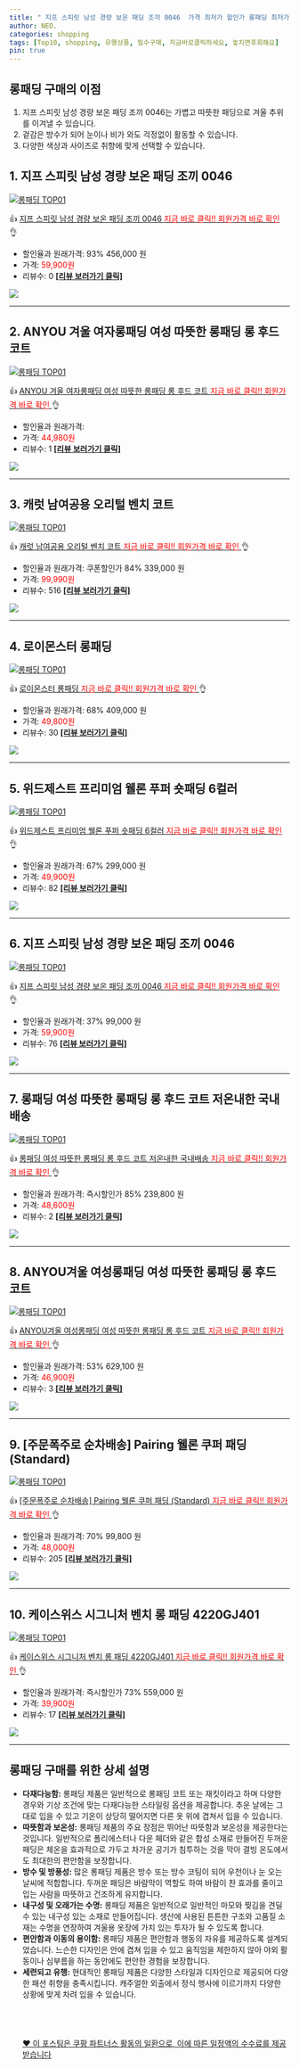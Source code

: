```yaml
---
title: " 지프 스피릿 남성 경량 보온 패딩 조끼 0046  가격 최저가 할인가 롱패딩 최저가 추천 제품 비교"
author: NEO.
categories: shopping
tags: [Top10, shopping, 유행상품, 필수구매, 지금바로클릭하세요, 놓치면후회해요]
pin: true
---
```

## 롱패딩 구매의 이점
1. 지프 스피릿 남성 경량 보온 패딩 조끼 0046는 가볍고 따뜻한 패딩으로 겨울 추위를 이겨낼 수 있습니다.
2. 겉감은 방수가 되어 눈이나 비가 와도 걱정없이 활동할 수 있습니다.
3. 다양한 색상과 사이즈로 취향에 맞게 선택할 수 있습니다.

   

## 1.  지프 스피릿 남성 경량 보온 패딩 조끼 0046 

[![롱패딩 TOP01](https://thumbnail6.coupangcdn.com/thumbnails/remote/490x490ex/image/vendor_inventory/b5f1/cdb89de6068ab64bd47d1f976fa263e867914f6747f10c86ed5629d2610e.jpg)](https://link.coupang.com/re/AFFSDP?lptag=AF3617701&subid=GithubCoopas&pageKey=7798342489&traceid=V0-153&itemId=21244397409&vendorItemId=88276995482)


👍 [ 지프 스피릿 남성 경량 보온 패딩 조끼 0046  <font color=red> 지금 바로 클릭!! 회원가격 바로 확인 </font> ](https://link.coupang.com/re/AFFSDP?lptag=AF3617701&subid=GithubCoopas&pageKey=7798342489&traceid=V0-153&itemId=21244397409&vendorItemId=88276995482) 👌 


- 할인율과 원래가격: 93%  456,000   원
- 가격: <span style='color:red'>59,900원</span>
- 리뷰수: 0  [**[리뷰 보러가기 클릭]**](https://link.coupang.com/re/AFFSDP?lptag=AF3617701&subid=GithubCoopas&pageKey=7798342489&traceid=V0-153&itemId=21244397409&vendorItemId=88276995482)

[![](/discount_price.png)](https://link.coupang.com/re/AFFSDP?lptag=AF3617701&subid=GithubCoopas&pageKey=7798342489&traceid=V0-153&itemId=21244397409&vendorItemId=88276995482)

---


   

## 2.  ANYOU 겨울 여자롱패딩 여성 따뜻한 롱패딩 롱 후드 코트 

[![롱패딩 TOP01](https://thumbnail9.coupangcdn.com/thumbnails/remote/490x490ex/image/vendor_inventory/c0dc/730836c094c5d42161a2af9ea8f60688d7dd129d974394a805656160d0ab.jpg)](https://link.coupang.com/re/AFFSDP?lptag=AF3617701&subid=GithubCoopas&pageKey=7558738978&traceid=V0-153&itemId=19908987711&vendorItemId=88176556084)


👍 [ ANYOU 겨울 여자롱패딩 여성 따뜻한 롱패딩 롱 후드 코트  <font color=red> 지금 바로 클릭!! 회원가격 바로 확인 </font> ](https://link.coupang.com/re/AFFSDP?lptag=AF3617701&subid=GithubCoopas&pageKey=7558738978&traceid=V0-153&itemId=19908987711&vendorItemId=88176556084) 👌 


- 할인율과 원래가격: 
- 가격: <span style='color:red'>44,980원</span>
- 리뷰수: 1  [**[리뷰 보러가기 클릭]**](https://link.coupang.com/re/AFFSDP?lptag=AF3617701&subid=GithubCoopas&pageKey=7558738978&traceid=V0-153&itemId=19908987711&vendorItemId=88176556084)

[![](/discount_price.png)](https://link.coupang.com/re/AFFSDP?lptag=AF3617701&subid=GithubCoopas&pageKey=7558738978&traceid=V0-153&itemId=19908987711&vendorItemId=88176556084)

---


   

## 3.  캐럿 남여공용 오리털 벤치 코트 

[![롱패딩 TOP01](https://thumbnail9.coupangcdn.com/thumbnails/remote/490x490ex/image/retail/images/7903172007781023-a52bee9f-a94d-4ccf-926f-fdd1ef87b62a.jpg)](https://link.coupang.com/re/AFFSDP?lptag=AF3617701&subid=GithubCoopas&pageKey=2111548529&traceid=V0-153&itemId=3586764999&vendorItemId=71572560110)


👍 [ 캐럿 남여공용 오리털 벤치 코트  <font color=red> 지금 바로 클릭!! 회원가격 바로 확인 </font> ](https://link.coupang.com/re/AFFSDP?lptag=AF3617701&subid=GithubCoopas&pageKey=2111548529&traceid=V0-153&itemId=3586764999&vendorItemId=71572560110) 👌 


- 할인율과 원래가격: 쿠폰할인가 84%  339,000   원
- 가격: <span style='color:red'>99,990원</span>
- 리뷰수: 516  [**[리뷰 보러가기 클릭]**](https://link.coupang.com/re/AFFSDP?lptag=AF3617701&subid=GithubCoopas&pageKey=2111548529&traceid=V0-153&itemId=3586764999&vendorItemId=71572560110)

[![](/discount_price.png)](https://link.coupang.com/re/AFFSDP?lptag=AF3617701&subid=GithubCoopas&pageKey=2111548529&traceid=V0-153&itemId=3586764999&vendorItemId=71572560110)

---


   

## 4.  로이몬스터 롱패딩 

[![롱패딩 TOP01](https://thumbnail6.coupangcdn.com/thumbnails/remote/490x490ex/image/vendor_inventory/0065/33d3915bbfb071b01de0f60d4771e1324d8bd15a63d1a54a5aecec7fdd02.jpg)](https://link.coupang.com/re/AFFSDP?lptag=AF3617701&subid=GithubCoopas&pageKey=6944747380&traceid=V0-153&itemId=16852678782&vendorItemId=84033776654)


👍 [ 로이몬스터 롱패딩  <font color=red> 지금 바로 클릭!! 회원가격 바로 확인 </font> ](https://link.coupang.com/re/AFFSDP?lptag=AF3617701&subid=GithubCoopas&pageKey=6944747380&traceid=V0-153&itemId=16852678782&vendorItemId=84033776654) 👌 


- 할인율과 원래가격: 68%  409,000   원
- 가격: <span style='color:red'>49,800원</span>
- 리뷰수: 30  [**[리뷰 보러가기 클릭]**](https://link.coupang.com/re/AFFSDP?lptag=AF3617701&subid=GithubCoopas&pageKey=6944747380&traceid=V0-153&itemId=16852678782&vendorItemId=84033776654)

[![](/discount_price.png)](https://link.coupang.com/re/AFFSDP?lptag=AF3617701&subid=GithubCoopas&pageKey=6944747380&traceid=V0-153&itemId=16852678782&vendorItemId=84033776654)

---


   

## 5.  위드제스트 프리미엄 웰론 푸퍼 숏패딩 6컬러 

[![롱패딩 TOP01](https://thumbnail7.coupangcdn.com/thumbnails/remote/490x490ex/image/vendor_inventory/b6aa/ed6a8a2d8ff35717b923b00e2cd380a501f057f0da5ab3951f6200ffce59.jpg)](https://link.coupang.com/re/AFFSDP?lptag=AF3617701&subid=GithubCoopas&pageKey=7736355993&traceid=V0-153&itemId=20802646945&vendorItemId=87871722734)


👍 [ 위드제스트 프리미엄 웰론 푸퍼 숏패딩 6컬러  <font color=red> 지금 바로 클릭!! 회원가격 바로 확인 </font> ](https://link.coupang.com/re/AFFSDP?lptag=AF3617701&subid=GithubCoopas&pageKey=7736355993&traceid=V0-153&itemId=20802646945&vendorItemId=87871722734) 👌 


- 할인율과 원래가격: 67%  299,000   원
- 가격: <span style='color:red'>49,900원</span>
- 리뷰수: 82  [**[리뷰 보러가기 클릭]**](https://link.coupang.com/re/AFFSDP?lptag=AF3617701&subid=GithubCoopas&pageKey=7736355993&traceid=V0-153&itemId=20802646945&vendorItemId=87871722734)

[![](/discount_price.png)](https://link.coupang.com/re/AFFSDP?lptag=AF3617701&subid=GithubCoopas&pageKey=7736355993&traceid=V0-153&itemId=20802646945&vendorItemId=87871722734)

---


   

## 6.  지프 스피릿 남성 경량 보온 패딩 조끼 0046 

[![롱패딩 TOP01](https://thumbnail9.coupangcdn.com/thumbnails/remote/490x490ex/image/vendor_inventory/be60/a42b39c850f198e08838f8d0b896337947d9a6b31beef18fabaabafbb5c2.jpg)](https://link.coupang.com/re/AFFSDP?lptag=AF3617701&subid=GithubCoopas&pageKey=7798342489&traceid=V0-153&itemId=21244423640&vendorItemId=88276995530)


👍 [ 지프 스피릿 남성 경량 보온 패딩 조끼 0046  <font color=red> 지금 바로 클릭!! 회원가격 바로 확인 </font> ](https://link.coupang.com/re/AFFSDP?lptag=AF3617701&subid=GithubCoopas&pageKey=7798342489&traceid=V0-153&itemId=21244423640&vendorItemId=88276995530) 👌 


- 할인율과 원래가격: 37%  99,000   원
- 가격: <span style='color:red'>59,900원</span>
- 리뷰수: 76  [**[리뷰 보러가기 클릭]**](https://link.coupang.com/re/AFFSDP?lptag=AF3617701&subid=GithubCoopas&pageKey=7798342489&traceid=V0-153&itemId=21244423640&vendorItemId=88276995530)

[![](/discount_price.png)](https://link.coupang.com/re/AFFSDP?lptag=AF3617701&subid=GithubCoopas&pageKey=7798342489&traceid=V0-153&itemId=21244423640&vendorItemId=88276995530)

---


   

## 7.  롱패딩 여성 따뜻한 롱패딩 롱 후드 코트 저온내한 국내배송 

[![롱패딩 TOP01](https://thumbnail10.coupangcdn.com/thumbnails/remote/490x490ex/image/vendor_inventory/461b/59ef56e7ecf83cd223cbef7049c5cd078ee3feeedf46e6dd9218113ffda8.jpg)](https://link.coupang.com/re/AFFSDP?lptag=AF3617701&subid=GithubCoopas&pageKey=7643671352&traceid=V0-153&itemId=20317868307&vendorItemId=87403380511)


👍 [ 롱패딩 여성 따뜻한 롱패딩 롱 후드 코트 저온내한 국내배송  <font color=red> 지금 바로 클릭!! 회원가격 바로 확인 </font> ](https://link.coupang.com/re/AFFSDP?lptag=AF3617701&subid=GithubCoopas&pageKey=7643671352&traceid=V0-153&itemId=20317868307&vendorItemId=87403380511) 👌 


- 할인율과 원래가격: 즉시할인가 85%  239,800   원
- 가격: <span style='color:red'>48,600원</span>
- 리뷰수: 2  [**[리뷰 보러가기 클릭]**](https://link.coupang.com/re/AFFSDP?lptag=AF3617701&subid=GithubCoopas&pageKey=7643671352&traceid=V0-153&itemId=20317868307&vendorItemId=87403380511)

[![](/discount_price.png)](https://link.coupang.com/re/AFFSDP?lptag=AF3617701&subid=GithubCoopas&pageKey=7643671352&traceid=V0-153&itemId=20317868307&vendorItemId=87403380511)

---


   

## 8.  ANYOU겨울 여성롱패딩 여성 따뜻한 롱패딩 롱 후드 코트 

[![롱패딩 TOP01](https://thumbnail8.coupangcdn.com/thumbnails/remote/490x490ex/image/vendor_inventory/3443/06753285d213e6903962273b3ec6a65057313af1d9cf280447e1c30d59c7.jpg)](https://link.coupang.com/re/AFFSDP?lptag=AF3617701&subid=GithubCoopas&pageKey=7714795694&traceid=V0-153&itemId=20689174134&vendorItemId=88093417312)


👍 [ ANYOU겨울 여성롱패딩 여성 따뜻한 롱패딩 롱 후드 코트  <font color=red> 지금 바로 클릭!! 회원가격 바로 확인 </font> ](https://link.coupang.com/re/AFFSDP?lptag=AF3617701&subid=GithubCoopas&pageKey=7714795694&traceid=V0-153&itemId=20689174134&vendorItemId=88093417312) 👌 


- 할인율과 원래가격: 53%  629,100   원
- 가격: <span style='color:red'>46,900원</span>
- 리뷰수: 3  [**[리뷰 보러가기 클릭]**](https://link.coupang.com/re/AFFSDP?lptag=AF3617701&subid=GithubCoopas&pageKey=7714795694&traceid=V0-153&itemId=20689174134&vendorItemId=88093417312)

[![](/discount_price.png)](https://link.coupang.com/re/AFFSDP?lptag=AF3617701&subid=GithubCoopas&pageKey=7714795694&traceid=V0-153&itemId=20689174134&vendorItemId=88093417312)

---


   

## 9.  [주문폭주로 순차배송] Pairing 웰론 쿠퍼 패딩 (Standard) 

[![롱패딩 TOP01](https://thumbnail9.coupangcdn.com/thumbnails/remote/490x490ex/image/vendor_inventory/b1a5/c1245f3b84564e23c597cc1fb9257809a4ae53014a544426761e6bc71329.jpg)](https://link.coupang.com/re/AFFSDP?lptag=AF3617701&subid=GithubCoopas&pageKey=7828525670&traceid=V0-153&itemId=21284738050&vendorItemId=88344722411)


👍 [ [주문폭주로 순차배송] Pairing 웰론 쿠퍼 패딩 (Standard)  <font color=red> 지금 바로 클릭!! 회원가격 바로 확인 </font> ](https://link.coupang.com/re/AFFSDP?lptag=AF3617701&subid=GithubCoopas&pageKey=7828525670&traceid=V0-153&itemId=21284738050&vendorItemId=88344722411) 👌 


- 할인율과 원래가격: 70%  99,800   원
- 가격: <span style='color:red'>48,000원</span>
- 리뷰수: 205  [**[리뷰 보러가기 클릭]**](https://link.coupang.com/re/AFFSDP?lptag=AF3617701&subid=GithubCoopas&pageKey=7828525670&traceid=V0-153&itemId=21284738050&vendorItemId=88344722411)

[![](/discount_price.png)](https://link.coupang.com/re/AFFSDP?lptag=AF3617701&subid=GithubCoopas&pageKey=7828525670&traceid=V0-153&itemId=21284738050&vendorItemId=88344722411)

---


   

## 10.  케이스위스 시그니처 벤치 롱 패딩 4220GJ401 

[![롱패딩 TOP01](https://thumbnail8.coupangcdn.com/thumbnails/remote/490x490ex/image/retail/images/357184158020524-04e7b22c-716f-40e1-803e-91af7a200095.jpg)](https://link.coupang.com/re/AFFSDP?lptag=AF3617701&subid=GithubCoopas&pageKey=7650298909&traceid=V0-153&itemId=20353728788&vendorItemId=87438125867)


👍 [ 케이스위스 시그니처 벤치 롱 패딩 4220GJ401  <font color=red> 지금 바로 클릭!! 회원가격 바로 확인 </font> ](https://link.coupang.com/re/AFFSDP?lptag=AF3617701&subid=GithubCoopas&pageKey=7650298909&traceid=V0-153&itemId=20353728788&vendorItemId=87438125867) 👌 


- 할인율과 원래가격: 즉시할인가 73%  559,000   원
- 가격: <span style='color:red'>39,900원</span>
- 리뷰수: 17  [**[리뷰 보러가기 클릭]**](https://link.coupang.com/re/AFFSDP?lptag=AF3617701&subid=GithubCoopas&pageKey=7650298909&traceid=V0-153&itemId=20353728788&vendorItemId=87438125867)

[![](/discount_price.png)](https://link.coupang.com/re/AFFSDP?lptag=AF3617701&subid=GithubCoopas&pageKey=7650298909&traceid=V0-153&itemId=20353728788&vendorItemId=87438125867)

---
## 롱패딩 구매를 위한 상세 설명
* **다재다능함:** 롱패딩 제품은 일반적으로 롱패딩 코트 또는 재킷이라고 하며 다양한 경우와 기상 조건에 맞는 다재다능한 스타일링 옵션을 제공합니다. 추운 날에는 그대로 입을 수 있고 기온이 상당히 떨어지면 다른 옷 위에 겹쳐서 입을 수 있습니다.
* **따뜻함과 보온성:** 롱패딩 제품의 주요 장점은 뛰어난 따뜻함과 보온성을 제공한다는 것입니다. 일반적으로 폴리에스터나 다운 페더와 같은 합성 소재로 만들어진 두꺼운 패딩은 체온을 효과적으로 가두고 차가운 공기가 침투하는 것을 막아 결빙 온도에서도 최대한의 편안함을 보장합니다.
* **방수 및 방풍성:** 많은 롱패딩 제품은 방수 또는 방수 코팅이 되어 우천이나 눈 오는 날씨에 적합합니다. 두꺼운 패딩은 바람막이 역할도 하여 바람이 찬 효과를 줄이고 입는 사람을 따뜻하고 건조하게 유지합니다.
* **내구성 및 오래가는 수명:** 롱패딩 제품은 일반적으로 일반적인 마모와 찢김을 견딜 수 있는 내구성 있는 소재로 만들어집니다. 생산에 사용된 튼튼한 구조와 고품질 소재는 수명을 연장하여 겨울용 옷장에 가치 있는 투자가 될 수 있도록 합니다.
* **편안함과 이동의 용이함:** 롱패딩 제품은 편안함과 행동의 자유를 제공하도록 설계되었습니다. 느슨한 디자인은 안에 겹쳐 입을 수 있고 움직임을 제한하지 않아 야외 활동이나 심부름을 하는 동안에도 편안한 경험을 보장합니다.
* **세련되고 유행:** 현대적인 롱패딩 제품은 다양한 스타일과 디자인으로 제공되어 다양한 패션 취향을 충족시킵니다. 캐주얼한 외출에서 정식 행사에 이르기까지 다양한 상황에 맞게 차려 입을 수 있습니다.<br><br><br><br><br> [ ❤  이 포스팅은 쿠팡 파트너스 활동의 일환으로, 이에 따른 일정액의 수수료를 제공받습니다](https://link.coupang.com/a/bcEFyh)